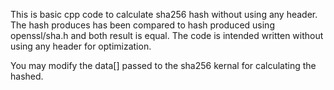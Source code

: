 This is basic cpp code to calculate sha256 hash without using any header. The hash produces has been compared to hash produced 
using openssl/sha.h and both result is equal. The code is intended written without using any header for optimization.

You may modify the data[] passed to the sha256 kernal for calculating the hashed.
